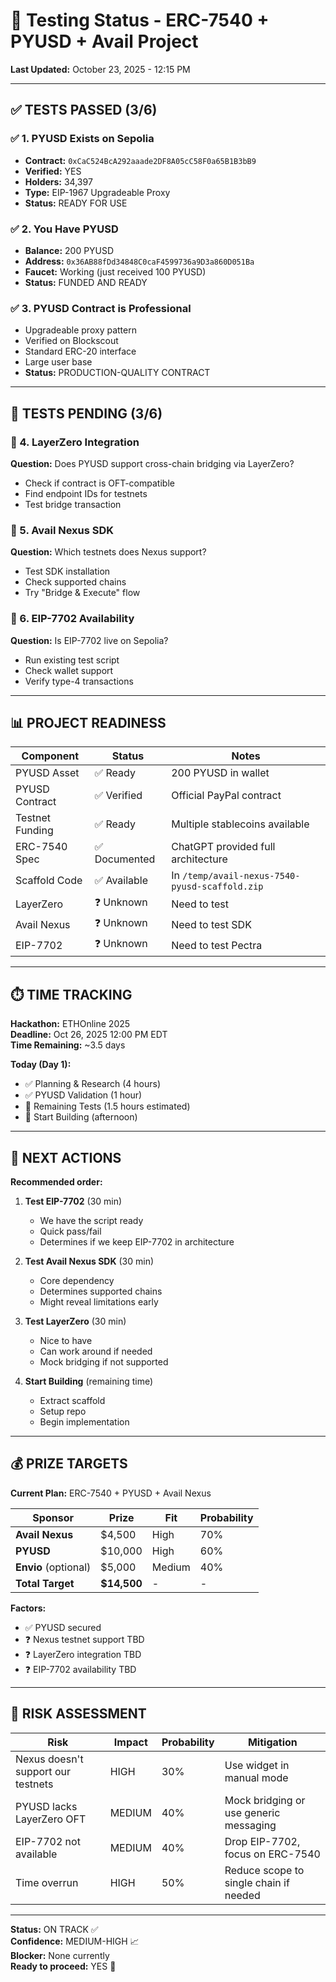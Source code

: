 # 🧪 Testing Status - ERC-7540 + PYUSD + Avail Project

**Last Updated:** October 23, 2025 - 12:15 PM

---

## ✅ TESTS PASSED (3/6)

### ✅ 1. PYUSD Exists on Sepolia
- **Contract:** `0xCaC524BcA292aaade2DF8A05cC58F0a65B1B3bB9`
- **Verified:** YES
- **Holders:** 34,397
- **Type:** EIP-1967 Upgradeable Proxy
- **Status:** READY FOR USE

### ✅ 2. You Have PYUSD
- **Balance:** 200 PYUSD
- **Address:** `0x36AB88fDd34848C0caF4599736a9D3a860D051Ba`
- **Faucet:** Working (just received 100 PYUSD)
- **Status:** FUNDED AND READY

### ✅ 3. PYUSD Contract is Professional
- Upgradeable proxy pattern
- Verified on Blockscout
- Standard ERC-20 interface
- Large user base
- **Status:** PRODUCTION-QUALITY CONTRACT

---

## 🔄 TESTS PENDING (3/6)

### 🔄 4. LayerZero Integration
**Question:** Does PYUSD support cross-chain bridging via LayerZero?
- Check if contract is OFT-compatible
- Find endpoint IDs for testnets
- Test bridge transaction

### 🔄 5. Avail Nexus SDK
**Question:** Which testnets does Nexus support?
- Test SDK installation
- Check supported chains
- Try "Bridge & Execute" flow

### 🔄 6. EIP-7702 Availability  
**Question:** Is EIP-7702 live on Sepolia?
- Run existing test script
- Check wallet support
- Verify type-4 transactions

---

## 📊 PROJECT READINESS

| Component | Status | Notes |
|-----------|--------|-------|
| PYUSD Asset | ✅ Ready | 200 PYUSD in wallet |
| PYUSD Contract | ✅ Verified | Official PayPal contract |
| Testnet Funding | ✅ Ready | Multiple stablecoins available |
| ERC-7540 Spec | ✅ Documented | ChatGPT provided full architecture |
| Scaffold Code | ✅ Available | In `/temp/avail-nexus-7540-pyusd-scaffold.zip` |
| LayerZero | ❓ Unknown | Need to test |
| Avail Nexus | ❓ Unknown | Need to test SDK |
| EIP-7702 | ❓ Unknown | Need to test Pectra |

---

## ⏱️ TIME TRACKING

**Hackathon:** ETHOnline 2025  
**Deadline:** Oct 26, 2025 12:00 PM EDT  
**Time Remaining:** ~3.5 days

**Today (Day 1):**
- ✅ Planning & Research (4 hours)
- ✅ PYUSD Validation (1 hour)
- 🔄 Remaining Tests (1.5 hours estimated)
- 🔄 Start Building (afternoon)

---

## 🎯 NEXT ACTIONS

**Recommended order:**

1. **Test EIP-7702** (30 min)
   - We have the script ready
   - Quick pass/fail
   - Determines if we keep EIP-7702 in architecture

2. **Test Avail Nexus SDK** (30 min)
   - Core dependency
   - Determines supported chains
   - Might reveal limitations early

3. **Test LayerZero** (30 min)
   - Nice to have
   - Can work around if needed
   - Mock bridging if not supported

4. **Start Building** (remaining time)
   - Extract scaffold
   - Setup repo
   - Begin implementation

---

## 💰 PRIZE TARGETS

**Current Plan:** ERC-7540 + PYUSD + Avail Nexus

| Sponsor | Prize | Fit | Probability |
|---------|-------|-----|-------------|
| **Avail Nexus** | $4,500 | High | 70% |
| **PYUSD** | $10,000 | High | 60% |
| **Envio** (optional) | $5,000 | Medium | 40% |
| **Total Target** | **$14,500** | - | - |

**Factors:**
- ✅ PYUSD secured
- ❓ Nexus testnet support TBD
- ❓ LayerZero integration TBD
- ❓ EIP-7702 availability TBD

---

## 🚨 RISK ASSESSMENT

| Risk | Impact | Probability | Mitigation |
|------|--------|-------------|------------|
| Nexus doesn't support our testnets | HIGH | 30% | Use widget in manual mode |
| PYUSD lacks LayerZero OFT | MEDIUM | 40% | Mock bridging or use generic messaging |
| EIP-7702 not available | MEDIUM | 40% | Drop EIP-7702, focus on ERC-7540 |
| Time overrun | HIGH | 50% | Reduce scope to single chain if needed |

---

**Status:** ON TRACK ✅  
**Confidence:** MEDIUM-HIGH 📈  
**Blocker:** None currently  
**Ready to proceed:** YES 🚀

